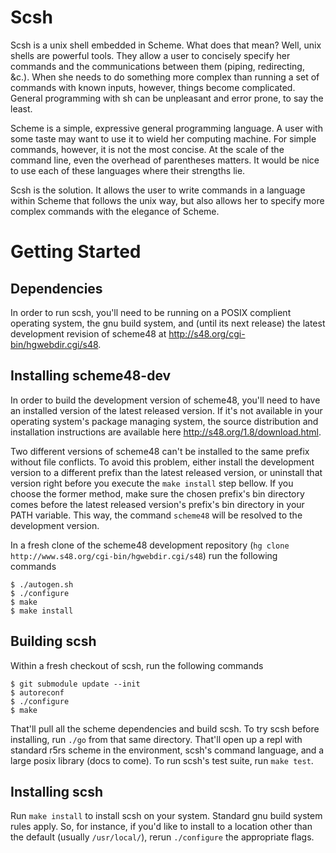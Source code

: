 Scsh
====
Scsh is a unix shell embedded in Scheme. What does that mean? Well, unix shells are powerful
tools. They allow a user to concisely specify her commands and the communications between them
(piping, redirecting, &c.). When she needs to do something more complex than running a set of
commands with known inputs, however, things become complicated. General programming with sh can be
unpleasant and error prone, to say the least.

Scheme is a simple, expressive general programming language. A user with some taste may want to use
it to wield her computing machine. For simple commands, however, it is not the most concise. At the
scale of the command line, even the overhead of parentheses matters. It would be nice to use each of
these languages where their strengths lie.

Scsh is the solution. It allows the user to write commands in a language within Scheme that follows
the unix way, but also allows her to specify more complex commands with the elegance of Scheme.

Getting Started
===============

Dependencies
------------
In order to run scsh, you'll need to be running on a POSIX complient operating system, the gnu build
system, and (until its next release) the latest development revision of scheme48 at
<http://s48.org/cgi-bin/hgwebdir.cgi/s48>.

Installing scheme48-dev
-----------------------
In order to build the development version of scheme48, you'll need to have an installed version of
the latest released version. If it's not available in your operating system's package managing
system, the source distribution and installation instructions are available here
<http://s48.org/1.8/download.html>.

Two different versions of scheme48 can't be installed to the same prefix without file conflicts. To
avoid this problem, either install the development version to a different prefix than the latest
released version, or uninstall that version right before you execute the `make install` step bellow.
If you choose the former method, make sure the chosen prefix's bin directory comes before the latest
released version's prefix's bin directory in your PATH variable. This way, the command `scheme48`
will be resolved to the development version.

In a fresh clone of the scheme48 development repository
(`hg clone http://www.s48.org/cgi-bin/hgwebdir.cgi/s48`) run the following commands

    $ ./autogen.sh
    $ ./configure
    $ make
    $ make install

Building scsh
-------------
Within a fresh checkout of scsh, run the following commands

    $ git submodule update --init
    $ autoreconf
    $ ./configure
    $ make

That'll pull all the scheme dependencies and build scsh. To try scsh before installing, run `./go`
from that same directory. That'll open up a repl with standard r5rs scheme in the environment,
scsh's command language, and a large posix library (docs to come). To run scsh's test suite, run
`make test`.

Installing scsh
---------------
Run `make install` to install scsh on your system. Standard gnu build system rules apply. So, for
instance, if you'd like to install to a location other than the default (usually `/usr/local/`),
rerun `./configure` the appropriate flags.
